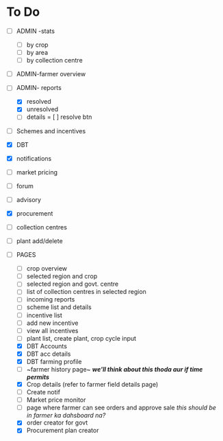 # To Do

- [ ] ADMIN -stats
  - [ ] by crop 
  - [ ] by area
  - [ ] by collection centre
 - [ ] ADMIN-farmer overview
 - [ ] ADMIN- reports
    - [x] resolved
    - [x] unresolved
    - [ ] details
    = [ ] resolve btn
 - [ ] Schemes and incentives
 - [x] DBT
 - [x] notifications
 - [ ] market pricing
 - [ ] forum
 - [ ] advisory
 - [x] procurement
 - [ ] collection centres
 - [ ] plant add/delete
 
 - [ ] PAGES
    - [ ] crop overview 
    - [ ] selected region and crop
    - [ ] selected region and govt. centre
    - [ ] list of collection centres in selected region
    - [ ] incoming reports
    - [ ] scheme list and details
    - [ ] incentive list
    - [ ] add new incentive
    - [ ] view all incentives
    - [ ] plant list, create plant, crop cycle input
    - [x] DBT Accounts 
    - [x] DBT acc details
    - [x] DBT farming profile
    - [ ] ~farmer history page~ _**we'll think about this thoda aur if time permits**_
    - [x] Crop details (refer to farmer field details page)
    - [ ] Create notif
    - [ ] Market price monitor 
    - [ ] page where farmer can see orders and approve sale _this should be in farmer ka dahsboard na?_
    - [x] order creator for govt
    - [x] Procurement plan creator
